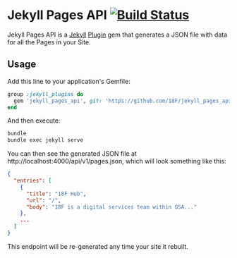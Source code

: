 # Jekyll Pages API [![Build Status](https://travis-ci.org/18F/jekyll_pages_api.svg?branch=master)](https://travis-ci.org/18F/jekyll_pages_api)

Jekyll Pages API is a [Jekyll](http://jekyllrb.com) [Plugin](http://jekyllrb.com/docs/plugins/) gem that generates a JSON file with data for all the Pages in your Site.

## Usage

Add this line to your application's Gemfile:

```ruby
group :jekyll_plugins do
  gem 'jekyll_pages_api', git: 'https://github.com/18F/jekyll_pages_api.git'
end
```

And then execute:

```bash
bundle
bundle exec jekyll serve
```

You can then see the generated JSON file at http://localhost:4000/api/v1/pages.json, which will look something like this:

```json
{
  "entries": [
    {
      "title": "18F Hub",
      "url": "/",
      "body": "18F is a digital services team within GSA..."
    },
    ...
  ]
}
```

This endpoint will be re-generated any time your site it rebuilt.
